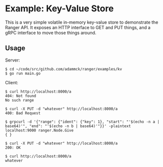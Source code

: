 # Example: Key-Value Store

This is a very simple volatile in-memory key-value store to demonstrate the
Ranger API. It exposes an HTTP interface to GET and PUT things, and a gRPC
interface to move those things around.

## Usage

Server:

```console
$ cd ~/code/src/github.com/adammck/ranger/examples/kv
$ go run main.go
```

Client:

```console
$ curl http://localhost:8000/a
404: Not found
No such range

$ curl -X PUT -d "whatever" http://localhost:8000/a
400: Bad Request

$ grpcurl -d '{"range": {"ident": {"key": 1}, "start": "'$(echo -n a | base64)'", "end": "'$(echo -n b | base64)'"}}' -plaintext localhost:9000 ranger.Node.Give
{ }

$ curl -X PUT -d "whatever" http://localhost:8000/a
200: OK

$ curl http://localhost:8000/a
whatever
```
